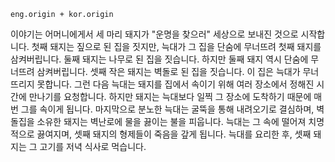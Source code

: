 `eng.origin + kor.origin`

이야기는 어머니에게서 세 마리 돼지가 "운명을 찾으러" 세상으로 보내진 것으로 시작합니다. 첫째 돼지는 짚으로 된 집을 짓지만, 늑대가 그 집을 단숨에 무너뜨려 첫째 돼지를 삼켜버립니다. 둘째 돼지는 나무로 된 집을 짓습니다. 하지만 둘째 돼지 역시 단숨에 무너뜨려 삼켜버립니다. 셋째 작은 돼지는 벽돌로 된 집을 짓습니다. 이 집은 늑대가 무너뜨리지 못합니다. 그런 다음 늑대는 돼지를 집에서 속이기 위해 여러 장소에서 정해진 시간에 만나기를 요청합니다. 하지만 돼지는 늑대보다 일찍 그 장소에 도착하기 때문에 매번 그를 속이게 됩니다. 마지막으로 분노한 늑대는 굴뚝을 통해 내려오기로 결심하며, 벽돌집을 소유한 돼지는 벽난로에 물을 끓이는 불을 피웁니다. 늑대는 그 속에 떨어져 치명적으로 끓여지며, 셋째 돼지의 형제들이 죽음을 갚게 됩니다. 늑대를 요리한 후, 셋째 돼지는 그 고기를 저녁 식사로 먹습니다.
